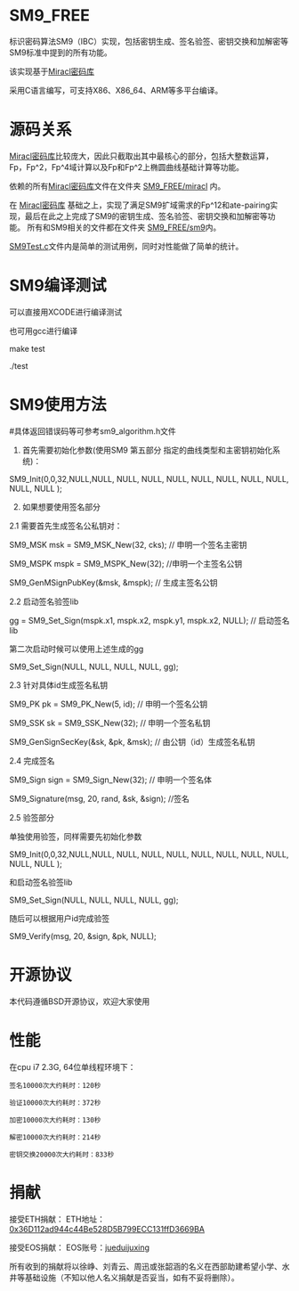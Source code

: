 # SM9_FREE

标识密码算法SM9（IBC）实现，包括密钥生成、签名验签、密钥交换和加解密等SM9标准中提到的所有功能。

该实现基于[Miracl密码库](https://github.com/miracl/MIRACL)

采用C语言编写，可支持X86、X86_64、ARM等多平台编译。

# 源码关系
 [Miracl密码库](https://github.com/miracl/MIRACL)比较庞大，因此只截取出其中最核心的部分，包括大整数运算，Fp，Fp^2，Fp^4域计算以及Fp和Fp^2上椭圆曲线基础计算等功能。

依赖的所有[Miracl密码库](https://github.com/miracl/MIRACL)文件在文件夹 [SM9_FREE/miracl](https://github.com/songgeng87/SM9_FREE/tree/master/SM9_FREE/miracl) 内。

在 [Miracl密码库](https://github.com/miracl/MIRACL) 基础之上，实现了满足SM9扩域需求的Fp^12和ate-pairing实现，最后在此之上完成了SM9的密钥生成、签名验签、密钥交换和加解密等功能。
所有和SM9相关的文件都在文件夹 [SM9_FREE/sm9](https://github.com/songgeng87/SM9_FREE/tree/master/SM9_FREE/sm9)内。

[SM9Test.c](https://github.com/songgeng87/SM9_FREE/tree/master/SM9_FREE/SM9Test.c)文件内是简单的测试用例，同时对性能做了简单的统计。

# SM9编译测试
可以直接用XCODE进行编译测试

也可用gcc进行编译

make test

./test

# SM9使用方法
#具体返回错误码等可参考sm9_algorithm.h文件

1. 首先需要初始化参数(使用SM9 第五部分 指定的曲线类型和主密钥初始化系统)：

SM9_Init(0,0,32,NULL,NULL, NULL, NULL, NULL, NULL, NULL, NULL, NULL, NULL, NULL );

2. 如果想要使用签名部分

2.1 需要首先生成签名公私钥对：

SM9_MSK msk = SM9_MSK_New(32, cks);  // 申明一个签名主密钥

SM9_MSPK mspk = SM9_MSPK_New(32);   //申明一个主签名公钥

SM9_GenMSignPubKey(&msk, &mspk);  // 生成主签名公钥

2.2 启动签名验签lib

gg = SM9_Set_Sign(mspk.x1, mspk.x2, mspk.y1, mspk.x2, NULL); // 启动签名lib

第二次启动时候可以使用上述生成的gg

SM9_Set_Sign(NULL, NULL, NULL, NULL, gg);

2.3 针对具体id生成签名私钥

SM9_PK pk = SM9_PK_New(5, id);       // 申明一个签名公钥

SM9_SSK sk = SM9_SSK_New(32);            // 申明一个签名私钥
       
SM9_GenSignSecKey(&sk, &pk, &msk); // 由公钥（id）生成签名私钥

2.4 完成签名

SM9_Sign sign = SM9_Sign_New(32);   // 申明一个签名体

SM9_Signature(msg, 20, rand, &sk, &sign); //签名

2.5 验签部分

单独使用验签，同样需要先初始化参数

SM9_Init(0,0,32,NULL,NULL, NULL, NULL, NULL, NULL, NULL, NULL, NULL, NULL, NULL );

和启动签名验签lib

SM9_Set_Sign(NULL, NULL, NULL, NULL, gg);

随后可以根据用户id完成验签

SM9_Verify(msg, 20, &sign, &pk, NULL);

# 开源协议
本代码遵循BSD开源协议，欢迎大家使用

# 性能
在cpu i7 2.3G, 64位单线程环境下：

    签名10000次大约耗时：120秒
    
    验证10000次大约耗时：372秒
    
    加密10000次大约耗时：130秒
    
    解密10000次大约耗时：214秒
    
    密钥交换20000次大约耗时：833秒

# 捐献
接受ETH捐献：
ETH地址：[0x36D112ad944c44Be528D5B799ECC131ffD3669BA](https://etherscan.io/address/0x36D112ad944c44Be528D5B799ECC131ffD3669BA)

接受EOS捐献：
EOS账号：[jueduijuxing](https://eosflare.io/account/jueduijuxing)

所有收到的捐献将以徐峥、刘青云、周迅或张韶涵的名义在西部助建希望小学、水井等基础设施（不知以他人名义捐献是否妥当，如有不妥将删除）。
